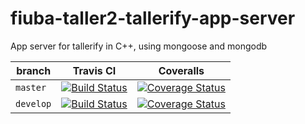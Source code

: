 # fiuba-taller2-tallerify-app-server
App server for tallerify in C++, using mongoose and mongodb

branch | Travis CI | Coveralls
------ | --------- | --------
`master` | [![Build Status](https://travis-ci.org/tallerify/fiuba-taller2-tallerify-app-server.svg?branch=master)](https://travis-ci.org/tallerify/fiuba-taller2-tallerify-app-server) | [![Coverage Status](https://coveralls.io/repos/github/tallerify/fiuba-taller2-tallerify-app-server/badge.svg?branch=HEAD)](https://coveralls.io/github/tallerify/fiuba-taller2-tallerify-app-server?branch=HEAD)
`develop` | [![Build Status](https://travis-ci.org/tallerify/fiuba-taller2-tallerify-app-server.svg?branch=develop)](https://travis-ci.org/tallerify/fiuba-taller2-tallerify-app-server) | [![Coverage Status](https://coveralls.io/repos/github/tallerify/fiuba-taller2-tallerify-app-server/badge.svg?branch=HEAD)](https://coveralls.io/github/tallerify/fiuba-taller2-tallerify-app-server?branch=HEAD)
